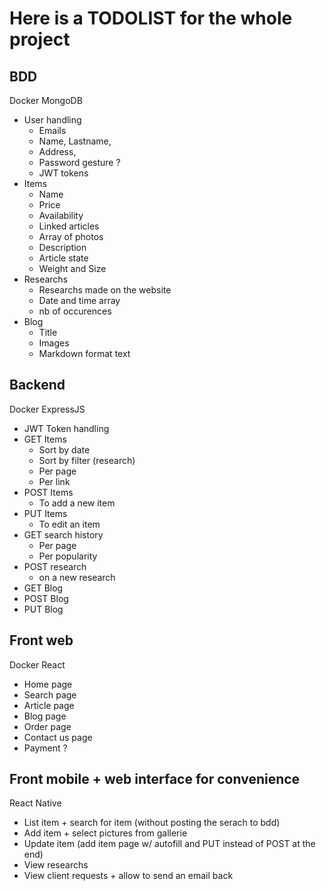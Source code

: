 # Here is a TODOLIST for the whole project

## BDD

Docker MongoDB

- User handling
    - Emails
    - Name, Lastname,
    - Address,
    - Password gesture ?
    - JWT tokens
- Items
    - Name
    - Price
    - Availability
    - Linked articles
    - Array of photos
    - Description
    - Article state
    - Weight and Size
- Researchs
    - Researchs made on the website
    - Date and time array
    - nb of occurences
- Blog
    - Title
    - Images
    - Markdown format text

## Backend

Docker ExpressJS

- JWT Token handling
- GET Items
    - Sort by date
    - Sort by filter (research)
    - Per page
    - Per link
- POST Items
    - To add a new item
- PUT Items
    - To edit an item
- GET search history
    - Per page
    - Per popularity
- POST research
    - on a new research
- GET Blog
- POST Blog
- PUT Blog

## Front web

Docker React

- Home page
- Search page
- Article page
- Blog page
- Order page
- Contact us page
- Payment ?

## Front mobile + web interface for convenience

React Native

- List item + search for item (without posting the serach to bdd)
- Add item + select pictures from gallerie
- Update item (add item page w/ autofill and PUT instead of POST at the end)
- View researchs
- View client requests + allow to send an email back
